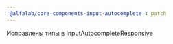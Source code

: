 ```yaml
---
'@alfalab/core-components-input-autocomplete': patch
---
```


Исправлены типы в InputAutocompleteResponsive
